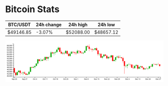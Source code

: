 # Bitcoin Stats

BTC/USDT|24h change|24h high|24h low|
|---|---|---|---|
|$49146.85|-3.07%|$52088.00|$48657.12|

<img src="./chart.svg">
